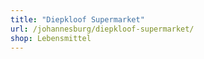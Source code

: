 ```yaml
---
title: "Diepkloof Supermarket"
url: /johannesburg/diepkloof-supermarket/
shop: Lebensmittel
---
```

